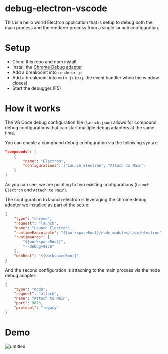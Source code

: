 # debug-electron-vscode

This is a hello world Electron application that is setup to debug both the main process and the renderer process from a single launch configuration.

# Setup

* Clone this repo and npm install
* Install the [Chrome Debug adapter](https://marketplace.visualstudio.com/items?itemName=msjsdiag.debugger-for-chrome)
* Add a breakpoint into `renderer.js`
* Add a breakpoint into `main.js` (e.g. the event handler when the window closes)
* Start the debugger (F5)

# How it works

The VS Code debug configuration file (`launch.json`) allows for compound debug configurations that can start multiple debug adapters at the same time. 

You can enable a compound debug configuration via the following syntax:

```json
"compounds": [
    {
        "name": "Electron",
        "configurations": ["Launch Electron", "Attach to Main"]
    }
]
```

As you can see, we are pointing to two existing configurations (`Launch Electron` and `Attach to Main`).

The configuration to launch electron is leveraging the chrome debug adapter we installed as part of the setup:

```json
{
    "type": "chrome",
    "request": "launch",
    "name": "Launch Electron",
    "runtimeExecutable": "${workspaceRoot}/node_modules/.bin/electron",
    "runtimeArgs": [
        "${workspaceRoot}",
        "--debug=9876"
    ],
    "webRoot": "${workspaceRoot}"
}
```

And the second configuration is attaching to the main process via the node debug adapter:

```json
{
    "type": "node",
    "request": "attach",
    "name": "Attach to Main",
    "port": 9876,
    "protocol": "legacy"
}
```

# Demo

![untitled](https://cloud.githubusercontent.com/assets/900690/24273354/1d8173d4-0fdf-11e7-975e-2629ee5a5543.gif)
